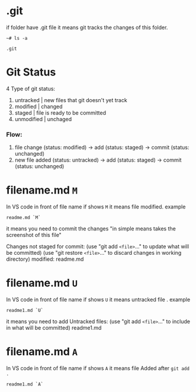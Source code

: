 # .git
if folder have .git file it means git tracks the changes of this folder. 
```
~# ls -a

.git
```

# Git Status

4 Type of git status:

1. untracked                   |    new files that git doesn't yet track
2. modified                     |    changed
3. staged                         |    file is ready to be committed
4. unmodified                 |    unchaged

### Flow: 
1. file change (status: modified) -> add (status: staged) -> commit (status: unchanged)
2. new file added (status: untracked) -> add (status: staged) -> commit (status: unchanged)

# filename.md `M`
In VS code in front of file name if shows `M` it means file modified. example
```
readme.md `M`
```
it means you need to commit the changes "in simple means takes the screenshot of this file"

Changes not staged for commit:
  (use "git add `<file>`..." to update what will be committed)
  (use "git restore `<file>`..." to discard changes in working directory)
	  modified:   readme.md

# filename.md `U`
In VS code in front of file name if shows `U` it means untracked file . example
```
readme1.md `U`
```
it means you need to add 
Untracked files:
  (use "git add `<file>`..." to include in what will be committed)
        readme1.md

# filename.md `A`
In VS code in front of file name if shows `A` it means file Added after `git add .`
```
readme1.md `A`
```
